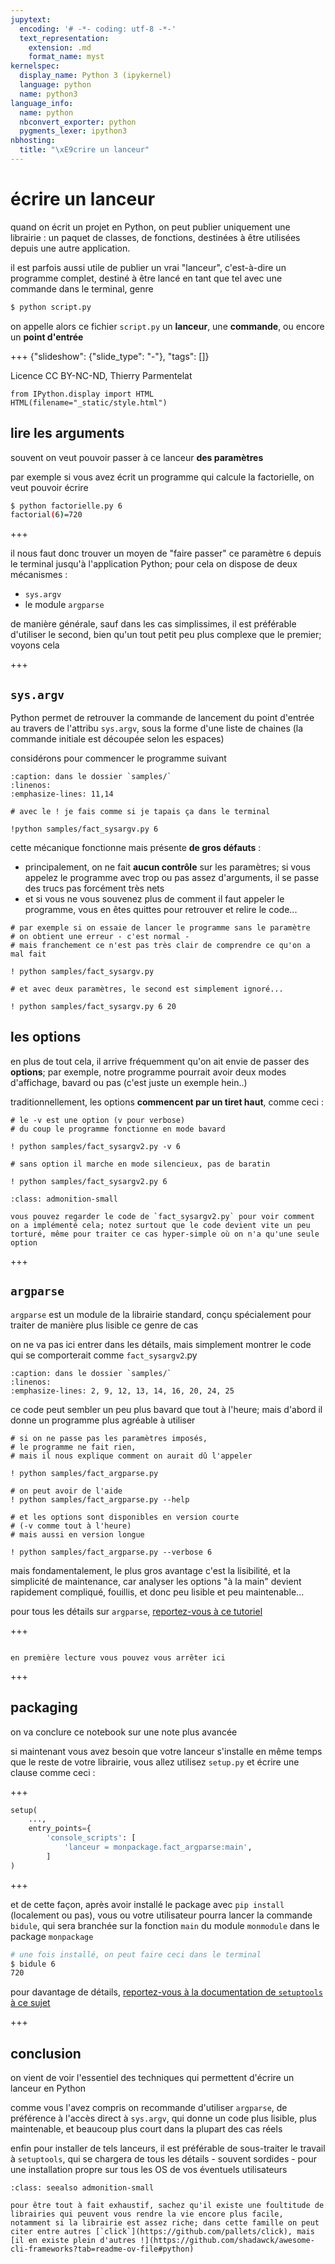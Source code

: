```yaml
---
jupytext:
  encoding: '# -*- coding: utf-8 -*-'
  text_representation:
    extension: .md
    format_name: myst
kernelspec:
  display_name: Python 3 (ipykernel)
  language: python
  name: python3
language_info:
  name: python
  nbconvert_exporter: python
  pygments_lexer: ipython3
nbhosting:
  title: "\xE9crire un lanceur"
---
```


# écrire un lanceur

quand on écrit un projet en Python, on peut publier uniquement une librairie : un paquet de classes, de fonctions, destinées à être utilisées depuis une autre application.

il est parfois aussi utile de publier un vrai "lanceur", c'est-à-dire un programme complet, destiné à être lancé en tant que tel avec une commande dans le terminal, genre

```bash
$ python script.py
```

on appelle alors ce fichier `script.py` un **lanceur**, une **commande**, ou encore un **point d'entrée**

+++ {"slideshow": {"slide_type": "-"}, "tags": []}

Licence CC BY-NC-ND, Thierry Parmentelat

```{code-cell} ipython3
from IPython.display import HTML
HTML(filename="_static/style.html")
```

## lire les arguments

souvent on veut pouvoir passer à ce lanceur **des paramètres**

par exemple si vous avez écrit un programme qui calcule la factorielle, on veut pouvoir écrire

```bash
$ python factorielle.py 6
factorial(6)=720
```

+++

il nous faut donc trouver un moyen de "faire passer" ce paramètre `6` depuis le terminal jusqu'à l'application Python; pour cela on dispose de deux mécanismes :

* `sys.argv`
* le module `argparse`

de manière générale, sauf dans les cas simplissimes, il est préférable d'utiliser le second, bien qu'un tout petit peu plus complexe que le premier; voyons cela

+++

## `sys.argv`

Python permet de retrouver la commande de lancement du point d'entrée au travers de l'attribu `sys.argv`, sous la forme d'une liste de chaines (la commande initiale est découpée selon les espaces)

considérons pour commencer le programme suivant

```{literalinclude} samples/fact_sysargv.py
:caption: dans le dossier `samples/`
:linenos:
:emphasize-lines: 11,14
```

```{code-cell} ipython3
# avec le ! je fais comme si je tapais ça dans le terminal

!python samples/fact_sysargv.py 6
```

cette mécanique fonctionne mais présente **de gros défauts** :

* principalement, on ne fait **aucun contrôle** sur les paramètres; si vous appelez le programme avec trop ou pas assez d'arguments, il se passe des trucs pas forcément très nets
* et si vous ne vous souvenez plus de comment il faut appeler le programme, vous en êtes quittes pour retrouver et relire le code...

```{code-cell} ipython3
# par exemple si on essaie de lancer le programme sans le paramètre
# on obtient une erreur - c'est normal - 
# mais franchement ce n'est pas très clair de comprendre ce qu'on a mal fait

! python samples/fact_sysargv.py
```

```{code-cell} ipython3
# et avec deux paramètres, le second est simplement ignoré...

! python samples/fact_sysargv.py 6 20
```

## les options

en plus de tout cela, il arrive fréquemment qu'on ait envie de passer des **options**; par exemple, notre programme pourrait avoir deux modes d'affichage, bavard ou pas (c'est juste un exemple hein..)

traditionnellement, les options **commencent par un tiret haut**, comme ceci :

```{code-cell} ipython3
# le -v est une option (v pour verbose)
# du coup le programme fonctionne en mode bavard

! python samples/fact_sysargv2.py -v 6
```

```{code-cell} ipython3
# sans option il marche en mode silencieux, pas de baratin

! python samples/fact_sysargv2.py 6
```

````{admonition} c'est sous-optimal
:class: admonition-small

vous pouvez regarder le code de `fact_sysargv2.py` pour voir comment on a implémenté cela; notez surtout que le code devient vite un peu torturé, même pour traiter ce cas hyper-simple où on n'a qu'une seule option
````

+++

## `argparse`

`argparse` est un module de la librairie standard, conçu spécialement pour traiter de manière plus lisible ce genre de cas

on ne va pas ici entrer dans les détails, mais simplement montrer le code qui se comporterait comme `fact_sysargv2`.py

```{literalinclude} samples/fact_argparse.py
:caption: dans le dossier `samples/`
:linenos:
:emphasize-lines: 2, 9, 12, 13, 14, 16, 20, 24, 25

```

ce code peut sembler un peu plus bavard que tout à l'heure; mais d'abord il donne un programme plus agréable à utiliser

```{code-cell} ipython3
# si on ne passe pas les paramètres imposés,
# le programme ne fait rien,
# mais il nous explique comment on aurait dû l'appeler

! python samples/fact_argparse.py
```

```{code-cell} ipython3
# on peut avoir de l'aide
! python samples/fact_argparse.py --help
```

```{code-cell} ipython3
# et les options sont disponibles en version courte 
# (-v comme tout à l'heure)
# mais aussi en version longue

! python samples/fact_argparse.py --verbose 6
```

mais fondamentalement, le plus gros avantage c'est la lisibilité, et la simplicité de maintenance, car analyser les options "à la main" devient rapidement compliqué, fouillis, et donc peu lisible et peu maintenable...

pour tous les détails sur `argparse`, [reportez-vous à ce tutoriel](https://docs.python.org/3/howto/argparse.html)

+++

````{admonition} le reste est pour les avancés

en première lecture vous pouvez vous arrêter ici
````

+++

## packaging

on va conclure ce notebook sur une note plus avancée

si maintenant vous avez besoin que votre lanceur s'installe en même temps que le reste de votre librairie, vous allez utilisez `setup.py` et écrire une clause comme ceci :

+++

```python
setup(
    ...,
    entry_points={
        'console_scripts': [
            'lanceur = monpackage.fact_argparse:main',
        ]
)
```

+++

et de cette façon, après avoir installé le package avec `pip install` (localement ou pas), vous ou votre utilisateur pourra lancer la commande `bidule`, qui sera branchée sur la fonction `main` du module `monmodule` dans le package `monpackage`

```bash
# une fois installé, on peut faire ceci dans le terminal
$ bidule 6
720
```

pour davantage de détails, [reportez-vous à la documentation de `setuptools` à ce sujet](https://setuptools.readthedocs.io/en/latest/userguide/quickstart.html#entry-points-and-automatic-script-creation)

+++

## conclusion

on vient de voir l'essentiel des techniques qui permettent d'écrire un lanceur en Python

comme vous l'avez compris on recommande d'utiliser `argparse`, de préférence à l'accès direct à `sys.argv`, qui donne un code plus lisible, plus maintenable, et beaucoup plus court dans la plupart des cas réels

enfin pour installer de tels lanceurs, il est préférable de sous-traiter le travail à `setuptools`, qui se chargera de tous les détails - souvent sordides - pour une installation propre sur tous les OS de vos éventuels utilisateurs

````{admonition} autres librairies
:class: seealso admonition-small

pour être tout à fait exhaustif, sachez qu'il existe une foultitude de librairies qui peuvent vous rendre la vie encore plus facile, notamment si la librairie est assez riche; dans cette famille on peut citer entre autres [`click`](https://github.com/pallets/click), mais [il en existe plein d'autres !](https://github.com/shadawck/awesome-cli-frameworks?tab=readme-ov-file#python)
````
